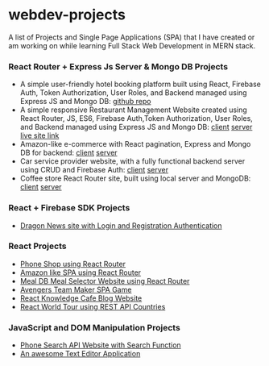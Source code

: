 # webdev-projects
A list of Projects and Single Page Applications (SPA) that I have created or am working on while learning Full Stack Web Development in MERN stack.

### React Router + Express Js Server & Mongo DB Projects
- A simple user-friendly hotel booking platform built using React, Firebase Auth, Token Authorization, User Roles, and Backend managed using Express JS and Mongo DB: [github repo](https://github.com/Rezwan66/stay-vista)
- A simple responsive Restaurant Management Website created using React Router, JS, ES6, Firebase Auth,Token Authorization, User Roles, and Backend managed using Express JS and Mongo DB: [client](https://github.com/Rezwan66/bistro-boss-client) [server](https://github.com/Rezwan66/bistro-boss-server) [live site link](https://bistro-boss-a3bac.web.app/)
- Amazon-like e-commerce with React pagination, Express and Mongo DB for backend: [client](https://github.com/Rezwan66/ema-john-pagination-client) [server](https://github.com/Rezwan66/ema-john-pagination-server)
- Car service provider website, with a fully functional backend server using CRUD and Firebase Auth: [client](https://github.com/Rezwan66/car-doctor-client) [server](https://github.com/Rezwan66/car-doctor-server)
- Coffee store React Router site, built using local server and MongoDB: [client](https://github.com/Rezwan66/coffee-store-client) [server](https://github.com/Rezwan66/coffee-store-server)

### React + Firebase SDK Projects
- [Dragon News site with Login and Registration Authentication](https://github.com/Rezwan66/dragon-news)

### React Projects

- [Phone Shop using React Router](https://github.com/Rezwan66/phone-shop-react-router)
- [Amazon like SPA using React Router](https://github.com/Rezwan66/amazon-like-spa)
- [Meal DB Meal Selector Website using React Router](https://github.com/Rezwan66/mealdb-using-react-router)
- [Avengers Team Maker SPA Game](https://github.com/Rezwan66/avengers-team-maker)
- [React Knowledge Cafe Blog Website](https://github.com/Rezwan66/react-knowledge-cafe)
- [React World Tour using REST API Countries](https://github.com/Rezwan66/react-world-tour)

### JavaScript and DOM Manipulation Projects

- [Phone Search API Website with Search Function](https://github.com/Rezwan66/phone-hunting-api)
- [An awesome Text Editor Application](https://github.com/Rezwan66/my-awesome-text-editor)
